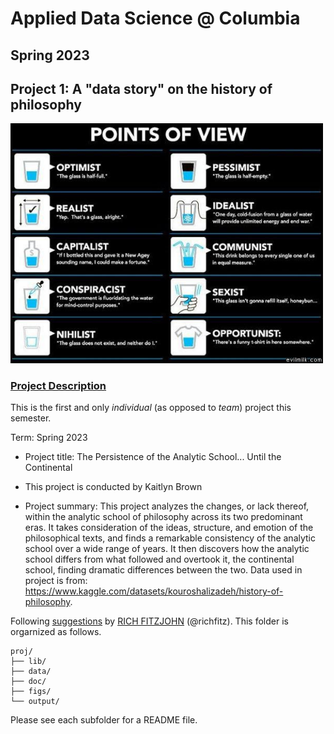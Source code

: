 # Applied Data Science @ Columbia
## Spring 2023
## Project 1: A "data story" on the history of philosophy

<img src="figs/100126-the-glass.jpeg" width="500">

### [Project Description](doc/)
This is the first and only *individual* (as opposed to *team*) project this semester. 

Term: Spring 2023

+ Project title: The Persistence of the Analytic School... Until the Continental
+ This project is conducted by Kaitlyn Brown

+ Project summary: This project analyzes the changes, or lack thereof, within the analytic school of philosophy across its two predominant eras. It takes consideration of the ideas, structure, and emotion of the philosophical texts, and finds a remarkable consistency of the analytic school over a wide range of years. It then discovers how the analytic school differs from what followed and overtook it, the continental school, finding dramatic differences between the two. Data used in project is from: https://www.kaggle.com/datasets/kouroshalizadeh/history-of-philosophy. 

Following [suggestions](http://nicercode.github.io/blog/2013-04-05-projects/) by [RICH FITZJOHN](http://nicercode.github.io/about/#Team) (@richfitz). This folder is orgarnized as follows.

```
proj/
├── lib/
├── data/
├── doc/
├── figs/
└── output/
```

Please see each subfolder for a README file.
